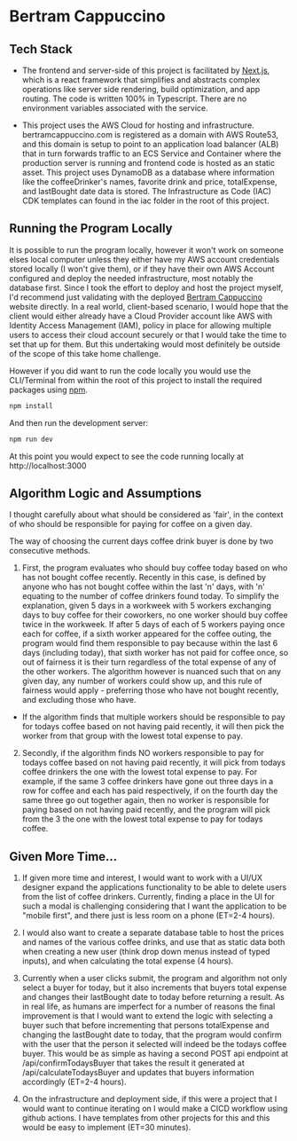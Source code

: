 # Bertram Cappuccino

## Tech Stack

- The frontend and server-side of this project is facilitated by [Next.js](https://nextjs.org/), which is a react framework that simplifies and abstracts complex operations like server side rendering, build optimization, and app routing. The code is written 100% in Typescript. There are no environment variables associated with the service.

- This project uses the AWS Cloud for hosting and infrastructure. bertramcappuccino.com is registered as a domain with AWS Route53, and this domain is setup to point to an application load balancer (ALB) that in turn forwards traffic to an ECS Service and Container where the production server is running and frontend code is hosted as an static asset. This project uses DynamoDB as a database where information like the coffeeDrinker's names, favorite drink and price, totalExpense, and lastBought date data is stored. The Infrastructure as Code (IAC) CDK templates can found in the iac folder in the root of this project.

## Running the Program Locally

It is possible to run the program locally, however it won't work on someone elses local computer unless they either have my AWS account credentials stored locally (I won't give them), or if they have their own AWS Account configured and deploy the needed infrastructure, most notably the database first. Since I took the effort to deploy and host the project myself, I'd recommend just validating with the deployed [Bertram Cappuccino](https://bertramcappuccino.com) website directly. In a real world, client-based scenario, I would hope that the client would either already have a Cloud Provider account like AWS with Identity Access Management (IAM), policy in place for allowing multiple users to access their cloud account securely or that I would take the time to set that up for them. But this undertaking would most definitely be outside of the scope of this take home challenge.

However if you did want to run the code locally you would use the CLI/Terminal from within the root of this project to install the required packages using [npm](https://www.npmjs.com/).

```bash
npm install
```

And then run the development server:

```bash
npm run dev
```

At this point you would expect to see the code running locally at http://localhost:3000

## Algorithm Logic and Assumptions

I thought carefully about what should be considered as 'fair', in the context of who should be responsible for paying for coffee on a given day.

The way of choosing the current days coffee drink buyer is done by two consecutive methods.

1. First, the program evaluates who should buy coffee today based on who has not bought coffee recently. Recently in this case, is defined by anyone who has not bought coffee within the last 'n' days, with 'n' equating to the number of coffee drinkers found today. To simplify the explanation, given 5 days in a workweek with 5 workers exchanging days to buy coffee for their coworkers, no one worker should buy coffee twice in the workweek. If after 5 days of each of 5 workers paying once each for coffee, if a sixth worker appeared for the coffee outing, the program would find them responsible to pay because within the last 6 days (including today), that sixth worker has not paid for coffee once, so out of fairness it is their turn regardless of the total expense of any of the other workers. The algorithm however is nuanced such that on any given day, any number of workers could show up, and this rule of fairness would apply - preferring those who have not bought recently, and excluding those who have.

- If the algorithm finds that multiple workers should be responsible to pay for todays coffee based on not having paid recently, it will then pick the worker from that group with the lowest total expense to pay.

2. Secondly, if the algorithm finds NO workers responsible to pay for todays coffee based on not having paid recently, it will pick from todays coffee drinkers the one with the lowest total expense to pay. For example, if the same 3 coffee drinkers have gone out three days in a row for coffee and each has paid respectively, if on the fourth day the same three go out together again, then no worker is responsible for paying based on not having paid recently, and the program will pick from the 3 the one with the lowest total expense to pay for todays coffee.

## Given More Time...

1. If given more time and interest, I would want to work with a UI/UX designer expand the applications functionality to be able to delete users from the list of coffee drinkers. Currently, finding a place in the UI for such a modal is challenging considering that I want the application to be "mobile first", and there just is less room on a phone (ET=2-4 hours).

2. I would also want to create a separate database table to host the prices and names of the various coffee drinks, and use that as static data both when creating a new user (think drop down menus instead of typed inputs), and when calculating the total expense (4 hours).

3. Currently when a user clicks submit, the program and algorithm not only select a buyer for today, but it also increments that buyers total expense and changes their lastBought date to today before returning a result. As in real life, as humans are imperfect for a number of reasons the final improvement is that I would want to extend the logic with selecting a buyer such that before incrementing that persons totalExpense and changing the lastBought date to today, that the program would confirm with the user that the person it selected will indeed be the todays coffee buyer. This would be as simple as having a second POST api endpoint at /api/confirmTodaysBuyer that takes the result it generated at /api/calculateTodaysBuyer and updates that buyers information accordingly (ET=2-4 hours).

4. On the infrastructure and deployment side, if this were a project that I would want to continue iterating on I would make a CICD workflow using github actions. I have templates from other projects for this and this would be easy to implement (ET=30 minutes).
